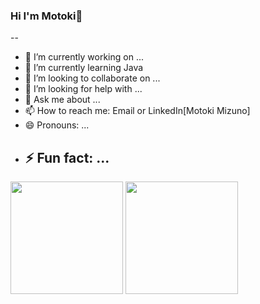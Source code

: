 ### Hi I'm Motoki👋

--

- 🔭 I’m currently working on ...
- 🌱 I’m currently learning Java
- 👯 I’m looking to collaborate on ...
- 🤔 I’m looking for help with ...
- 💬 Ask me about ...
- 📫 How to reach me: Email or LinkedIn[Motoki Mizuno]
- 😄 Pronouns: ...
- ## ⚡ Fun fact: ...

<div>
  <img height="180" src="https://github-readme-stats.vercel.app/api?username=Motoki-tech&count_private=true&show_icons=true&theme=gruvbox&include_all_commits=true" />
  <img height="180" src="https://github-readme-stats.vercel.app/api/top-langs/?username=Motoki-tech&layout=compact&theme=gruvbox"
</div>
